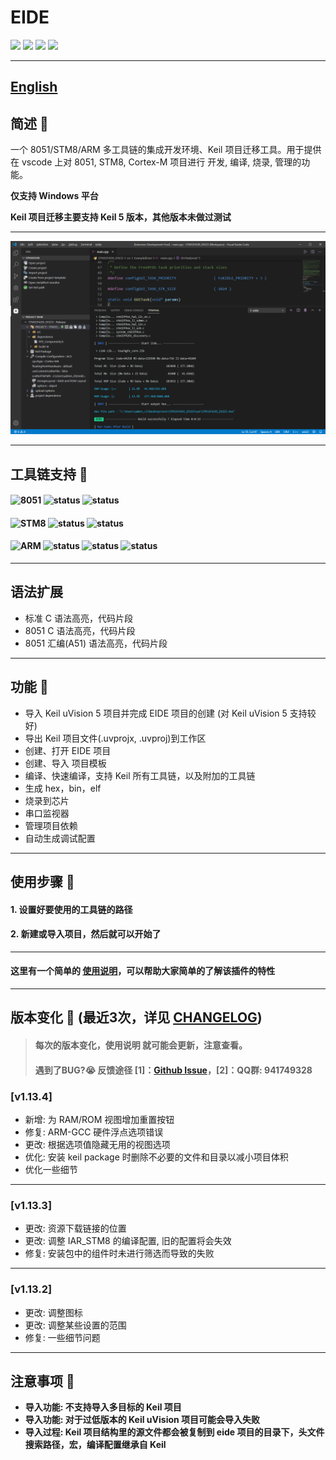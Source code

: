 # EIDE

[![](https://vsmarketplacebadge.apphb.com/version/cl.eide.svg)](https://marketplace.visualstudio.com/items?itemName=CL.eide) [![](https://vsmarketplacebadge.apphb.com/installs/cl.eide.svg)](https://marketplace.visualstudio.com/items?itemName=CL.eide) [![](https://vsmarketplacebadge.apphb.com/downloads/cl.eide.svg)](https://marketplace.visualstudio.com/items?itemName=CL.eide) [![](https://vsmarketplacebadge.apphb.com/rating/cl.eide.svg)](https://marketplace.visualstudio.com/items?itemName=CL.eide)

***

## [English](./README_EN.md)

## 简述 📑

一个 8051/STM8/ARM 多工具链的集成开发环境、Keil 项目迁移工具。用于提供在 vscode 上对 8051, STM8, Cortex-M 项目进行 开发, 编译, 烧录, 管理的功能。

**仅支持 Windows 平台**

**Keil 项目迁移主要支持 Keil 5 版本，其他版本未做过测试**

***

![preview](./res/preview/show.png)

***

## 工具链支持 🔨

#### ![8051](https://img.shields.io/badge/-8051_:-grey.svg) ![status](https://img.shields.io/badge/Keil_C51-✔-brightgreen.svg) ![status](https://img.shields.io/badge/SDCC-✔-brightgreen.svg)

#### ![STM8](https://img.shields.io/badge/-STM8_:-grey.svg) ![status](https://img.shields.io/badge/IAR_STM8-✔-brightgreen.svg) ![status](https://img.shields.io/badge/SDCC-✔-brightgreen.svg)

#### ![ARM](https://img.shields.io/badge/-ARM_:-grey.svg) ![status](https://img.shields.io/badge/ARMCC_V5-✔-brightgreen.svg) ![status](https://img.shields.io/badge/ARMCC_V6-✔-brightgreen.svg) ![status](https://img.shields.io/badge/ARM_GCC-✔-brightgreen.svg)


***

## 语法扩展

* 标准 C 语法高亮，代码片段
* 8051 C 语法高亮，代码片段
* 8051 汇编(A51) 语法高亮，代码片段

***

## 功能 🎉

* 导入 Keil uVision 5 项目并完成 EIDE 项目的创建 (对 Keil uVision 5 支持较好)
* 导出 Keil 项目文件(.uvprojx, .uvproj)到工作区
* 创建、打开 EIDE 项目
* 创建、导入 项目模板
* 编译、快速编译，支持 Keil 所有工具链，以及附加的工具链
* 生成 hex，bin，elf
* 烧录到芯片
* 串口监视器
* 管理项目依赖
* 自动生成调试配置

***

## 使用步骤 📖

#### 1. 设置好要使用的工具链的路径

#### 2. 新建或导入项目，然后就可以开始了

***

#### 这里有一个简单的 [使用说明](https://blog.csdn.net/qq_40833810/category_9688932.html)，可以帮助大家简单的了解该插件的特性

***

## 版本变化 🔔 (最近3次，详见 [CHANGELOG](./CHANGELOG.md))

> #### 每次的版本变化，使用说明 就可能会更新，注意查看。
> #### 遇到了BUG?😭 反馈途径 [1]：[Github Issue](https://github.com/github0null/eide/issues)，[2]：QQ群: **941749328**

### [v1.13.4]
- 新增: 为 RAM/ROM 视图增加重置按钮
- 修复: ARM-GCC 硬件浮点选项错误
- 更改: 根据选项值隐藏无用的视图选项
- 优化: 安装 keil package 时删除不必要的文件和目录以减小项目体积
- 优化一些细节
***

### [v1.13.3]
- 更改: 资源下载链接的位置
- 更改: 调整 IAR_STM8 的编译配置, 旧的配置将会失效
- 修复: 安装包中的组件时未进行筛选而导致的失败
***

### [v1.13.2]
- 更改: 调整图标
- 更改: 调整某些设置的范围
- 修复: 一些细节问题
***

## 注意事项 🚩
  + **导入功能: 不支持导入多目标的 Keil 项目**
  + **导入功能: 对于过低版本的 Keil uVision 项目可能会导入失败**
  + **导入过程: Keil 项目结构里的源文件都会被复制到 eide 项目的目录下，头文件搜索路径，宏，编译配置继承自 Keil**
